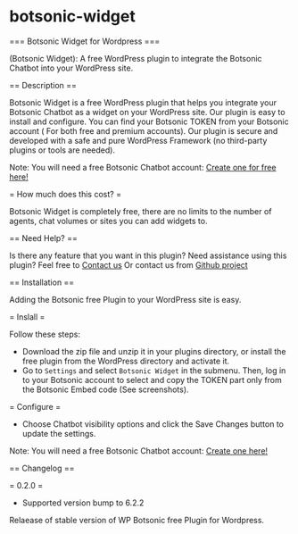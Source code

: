 # botsonic-widget

=== Botsonic Widget for Wordpress ===

(Botsonic Widget): A free WordPress plugin to integrate the Botsonic Chatbot into your WordPress site.

== Description ==

Botsonic Widget is a free WordPress plugin that helps you integrate your Botsonic Chatbot as a widget on your WordPress site.
Our plugin is easy to install and configure.
You can find your Botsonic TOKEN from your Botsonic account ( For both free and premium accounts).
Our plugin is secure and developed with a safe and pure WordPress Framework (no third-party plugins or tools are needed).

Note: You will need a free Botsonic Chatbot account: [Create one for free here!](https://app.writesonic.com/fr/signup?utm_source=botsonicwidget&utm_medium=link&utm_campaign=signup)

= How much does this cost? =

Botsonic Widget is completely free, there are no limits to the number of agents, chat volumes or sites you can add widgets to.

== Need Help? ==

Is there any feature that you want in this plugin?
Need assistance using this plugin?
Feel free to [Contact us](https://www.zitari.com/)
Or contact us from [Github project](https://github.com/elyeszitari/botsonic-widget)

== Installation ==

Adding the Botsonic free Plugin to your WordPress site is easy.

= Inslall =

Follow these steps:

* Download the zip file and unzip it in your plugins directory, or install the free plugin from the WordPress directory and activate it.
* Go to `Settings` and select `Botsonic Widget` in the submenu. Then, log in to your Botsonic account to select and copy the TOKEN part only from the Botsonic Embed code (See screenshots).

= Configure =

* Choose Chatbot visibility options and click the Save Changes button to update the settings.

Note: You will need a free Botsonic Chatbot account: [Create one here!](https://app.writesonic.com/fr/signup?utm_source=botsonicwidget&utm_medium=link&utm_campaign=signup)

== Changelog ==

= 0.2.0 =
* Supported version bump to 6.2.2

Relaease of stable version of WP Botsonic free Plugin for Wordpress.
